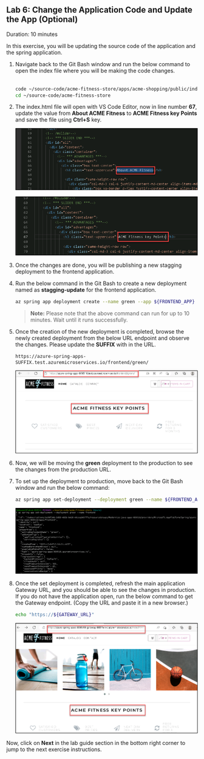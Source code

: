## Lab 6: Change the Application Code and Update the App (Optional)

Duration: 10 minutes

  In this exercise, you will be updating the source code of the application and the spring application.
  
1. Navigate back to the Git Bash window and run the below command to open the index file where you will be making the code changes. 

   ```bash
   
   code ~/source-code/acme-fitness-store/apps/acme-shopping/public/index.html
   cd ~/source-code/acme-fitness-store
   ```

1. The index.html file will open with VS Code Editor, now in line number **67**, update the value from **About ACME Fitness** to **ACME Fitness key Points** and save the file using **Ctrl+S** key.

     ![gfd](Images/keyupdate.png)

     ![dfgj](Images/keyupdates2.png)

1. Once the changes are done, you will be publishing a new stagging deployment to the frontend application.

1. Run the below command in the Git Bash to create a new deployment named as **stagging-update** for the frontend application.

    ```bash
    az spring app deployment create --name green --app ${FRONTEND_APP} --source-path ./apps/acme-shopping 
    ```
  
    > **Note:** Please note that the above command can run for up to 10 minutes. Wait until it runs successfully.

  
1.  Once the creation of the new deployment is completed, browse the newly created deployment from the below URL endpoint and observe the changes. Please update the **SUFFIX** with **<inject key="DeploymentID" enableCopy="false" />** in the URL.

    ```
    https://azure-spring-apps-SUFFIX.test.azuremicroservices.io/frontend/green/
    ```
    
    ![](Images/green.png)
    
1. Now, we will be moving the **green** deployment to the production to see the changes from the production URL.

1. To set up the deployment to production, move back to the Git Bash window and run the below command:

    ```bash
    az spring app set-deployment --deployment green --name ${FRONTEND_APP}
    ```
    
    ![](Images/updatesstagging.png)
    
1. Once the set deployment is completed, refresh the main application Gateway URL, and you should be able to see the changes in production. If you do not have the application open, run the below command to get the Gateway endpoint. (Copy the URL and paste it in a new browser.)

    ```bash
    echo "https://${GATEWAY_URL}"
    ```
     ![](Images/movetoprod.png)
    
Now, click on **Next** in the lab guide section in the bottom right corner to jump to the next exercise instructions.
